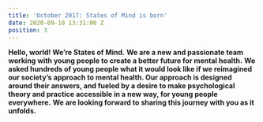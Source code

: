 ```yaml
---
title: 'October 2017: States of Mind is born'
date: 2020-09-10 13:31:00 Z
position: 3
---
```


**Hello, world! We’re States of Mind.** **We are a new and passionate team working with young people to create a better future for mental health.** **We asked hundreds of young people what it would look like if we reimagined our society’s approach to mental health. Our approach is designed around their answers, and fueled by a desire to make psychological theory and practice accessible in a new way, for young people everywhere.** **We are looking forward to sharing this journey with you as it unfolds.**